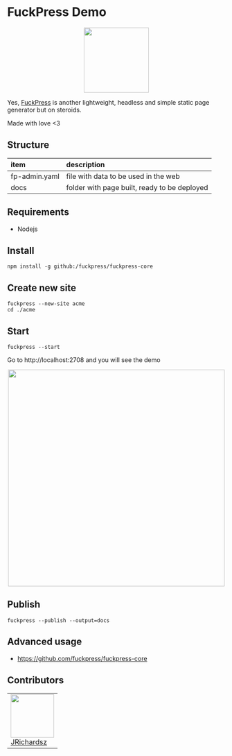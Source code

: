 # FuckPress Demo

<p align="center">
  <img src="https://github.com/user-attachments/assets/1aa03ce3-94ea-49c5-9860-89d0d33fda26" width=150>  
</p>

Yes, [FuckPress](https://github.com/fuckpress/fuckpress-core) is another lightweight, headless and simple static page generator but on steroids. 

Made with love <3

## Structure

|item|description|
|:--|:--|
|fp-admin.yaml| file with data to be used in the web|
|docs|folder with page built, ready to be deployed|

## Requirements

- Nodejs

## Install

```
npm install -g github:/fuckpress/fuckpress-core
```

## Create new site

```
fuckpress --new-site acme
cd ./acme
```

## Start

```
fuckpress --start
```

Go to http://localhost:2708 and you will see the demo

<p align="center">
 <img src="https://github.com/user-attachments/assets/2ecc6d95-efd3-49f8-a3d6-9b88d3482411" width=500>
</p>

## Publish

```
fuckpress --publish --output=docs
```

## Advanced usage

- https://github.com/fuckpress/fuckpress-core

## Contributors

<table>
  <tbody>    
    <td>
      <img src="https://avatars0.githubusercontent.com/u/3322836?s=460&v=4" width="100px;"/>
      <br />
      <label><a href="http://jrichardsz.github.io/">JRichardsz</a></label>
      <br />
    </td>
  </tbody>
</table>
